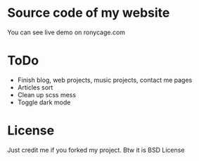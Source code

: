 # Source code of my website

You can see live demo on ronycage.com

# ToDo

- Finish blog, web projects, music projects, contact me pages
- Articles sort
- Clean up scss mess
- Toggle dark mode

# License

Just credit me if you forked my project.
Btw it is BSD License
